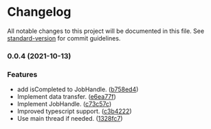 # Changelog

All notable changes to this project will be documented in this file. See [standard-version](https://github.com/conventional-changelog/standard-version) for commit guidelines.

### 0.0.4 (2021-10-13)


### Features

* add isCompleted to JobHandle. ([b758ed4](https://github.com/LzpTec/job-system/commits/b758ed44f3022eeb36b1a4ccfcd63457219158d2))
* Implement data transfer. ([e6ea77f](https://github.com/LzpTec/job-system/commits/e6ea77fc347a78f1c9ea71c9514e983be3e7e0ff))
* Implement JobHandle. ([c73c57c](https://github.com/LzpTec/job-system/commits/c73c57c15764c85a55d77455396ebfafb8d9474d))
* Improved typescript support. ([c3b4222](https://github.com/LzpTec/job-system/commits/c3b4222aaf803c38ae7c9d8e584ed555906c08c0))
* Use main thread if needed. ([1328fc7](https://github.com/LzpTec/job-system/commits/1328fc70a892b568408f842227d19b9a53d9e9cb))
